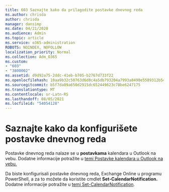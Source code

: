 ```yaml
---
title: 603 Saznajte kako da prilagodite postavke dnevnog reda
ms.author: chrisda
author: chrisda
manager: dansimp
ms.date: 04/21/2020
ms.audience: Admin
ms.topic: article
ms.service: o365-administration
ROBOTS: NOINDEX, NOFOLLOW
localization_priority: Normal
ms.collection: Adm_O365
ms.custom:
- "603"
- "3800002"
ms.assetid: d9d92a75-2ddc-41eb-b705-b2767d733f22
ms.openlocfilehash: 10aa9b32c50763d6d8c4a5db793204a7993a8498e5589312b54e2d02a14d7dcd
ms.sourcegitcommit: b5f7da89a650d2915dc652449623c78be6247175
ms.translationtype: MT
ms.contentlocale: sr-Latn-RS
ms.lasthandoff: 08/05/2021
ms.locfileid: "54054128"
---
```

# <a name="learn-how-to-configure-agenda-settings"></a>Saznajte kako da konfigurišete postavke dnevnog reda

Postavke dnevnog reda nalaze se u **postavkama** kalendara u Outlook na vebu. Dodatne informacije potražite u [temi Postavke kalendara u Outlook na vebu.](https://support.office.com/article/12cba5a4-4f95-4d00-bfc3-b694aa67ac8f)

Da biste konfigurisali postavke dnevnog reda, Exchange Online u programu PowerShell, a za to možete da koristite cmdlet **Set-CalendarNotification.** Dodatne informacije potražite u [temi Set-CalendarNotification](https://technet.microsoft.com/library/dd351284).
